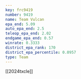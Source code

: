 ```yaml
---
key: frc9419
number: 9419
name: Team Vulcan
epa_end: 5.09
auto_epa_end: 2.5
teleop_epa_end: 2.02
endgame_epa_end: 0.57
winrate: 0.3333
district_epa_rank: 170
district_epa_percentile: 0.0957
type: Team
---
```

[[2024txcle]]

